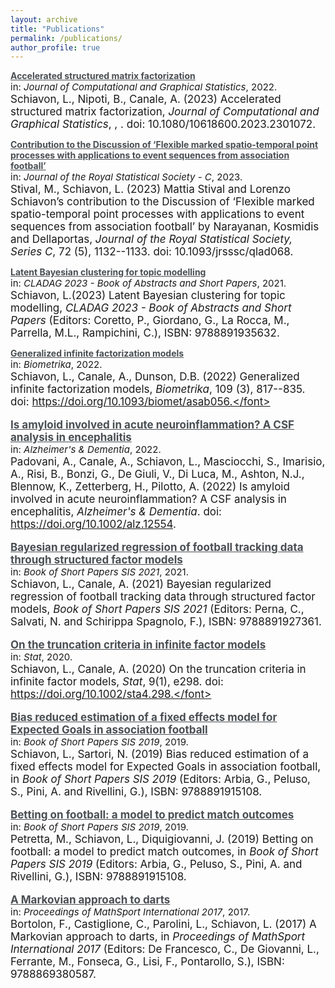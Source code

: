 ```yaml
---
layout: archive
title: "Publications"
permalink: /publications/
author_profile: true
---
```

<style type="text/css">
    a.typeA:hover {text-decoration: underline;}
</style>

<a class="typeA" href="https://lorenzo-schiavon.github.io/publications/Xfile" style="color:rgb(73,78,82)"><b>Accelerated structured matrix factorization</b></a> <br> <font style="font-size:15px">in: <i>Journal of Computational and Graphical Statistics</i>, 2022.<br></font><font style="font-size:17px">Schiavon, L., Nipoti, B., Canale, A. (2023) Accelerated structured matrix factorization, <i>Journal of Computational and Graphical Statistics</i>, , . doi: 10.1080/10618600.2023.2301072.</font>

<a class="typeA" href="https://lorenzo-schiavon.github.io/publications/Discussion_marked_point_processes" style="color:rgb(73,78,82)"><b>Contribution to the Discussion of ‘Flexible marked spatio-temporal point processes with applications to event sequences from association football’</b></a> <br> <font style="font-size:15px">in: <i>Journal of the Royal Statistical Society - C</i>, 2023.<br></font><font style="font-size:17px">Stival, M., Schiavon, L. (2023) Mattia Stival and Lorenzo Schiavon’s contribution to the Discussion of ‘Flexible marked spatio-temporal point processes with applications to event sequences from association football’ by Narayanan, Kosmidis and Dellaportas, <i>Journal of the Royal Statistical Society, Series C</i>, 72 (5), 1132--1133. doi: 10.1093/jrsssc/qlad068.</font>

<a class="typeA" href="https://lorenzo-schiavon.github.io/publications/Topic_modelling_cladag" style="color:rgb(73,78,82)"><b>Latent Bayesian clustering for topic modelling</b></a> <br> <font style="font-size:15px">in: <i>CLADAG 2023 - Book of Abstracts and Short Papers</i>, 2021.<br></font><font style="font-size:17px">Schiavon, L.(2023) Latent Bayesian clustering for topic modelling, <i>CLADAG 2023 - Book of Abstracts and Short Papers</i> (Editors: Coretto, P., Giordano, G., La Rocca, M., Parrella, M.L., Rampichini, C.), ISBN: 9788891935632.</font>

<a class="typeA" href="https://lorenzo-schiavon.github.io/publications/Generalized_infinite_factorization" style="color:rgb(73,78,82)"><b>Generalized infinite factorization models</b></a> <br> <font style="font-size:15px">in: <i>Biometrika</i>, 2022.<br></font><font style="font-size:17px">Schiavon, L., Canale, A., Dunson, D.B. (2022) Generalized infinite factorization models, <i>Biometrika</i>, 109 (3), 817--835. doi: https://doi.org/10.1093/biomet/asab056.</font>
    
<a class="typeA" href="https://lorenzo-schiavon.github.io/publications/Amyloid_inflammation" style="color:rgb(73,78,82)"><b>Is amyloid involved in acute neuroinflammation? A CSF analysis in encephalitis</b></a> <br> <font style="font-size:15px">in: <i>Alzheimer's & Dementia</i>, 2022.<br></font><font style="font-size:17px">Padovani, A., Canale, A., Schiavon, L., Masciocchi, S., Imarisio, A., Risi, B., Bonzi, G., De Giuli, V., Di Luca, M., 
Ashton, N.J., Blennow, K., Zetterberg, H., Pilotto, A. (2022) Is amyloid involved in acute neuroinflammation? A CSF analysis in encephalitis, <i>Alzheimer's & Dementia</i>. doi: https://doi.org/10.1002/alz.12554. </font>

<a class="typeA" href="https://lorenzo-schiavon.github.io/publications/Regularized_regression_actions" style="color:rgb(73,78,82)"><b>Bayesian regularized regression of football
tracking data through structured factor models</b></a> <br> <font style="font-size:15px">in: <i>Book of Short Papers SIS 2021</i>, 2021.<br></font><font style="font-size:17px">Schiavon, L., Canale, A. (2021) Bayesian regularized regression of football tracking data through structured factor models, <i>Book of Short Papers SIS 2021</i> (Editors: Perna, C., Salvati, N. and Schirippa Spagnolo, F.), ISBN: 9788891927361.</font>

<a class="typeA" href="https://lorenzo-schiavon.github.io/publications/Truncation_criteria" style="color:rgb(73,78,82)"><b>On the truncation criteria in infinite factor models</b></a> <br> <font style="font-size:15px">in: <i>Stat</i>, 2020.<br></font><font style="font-size:17px">Schiavon, L., Canale, A. (2020) On the truncation criteria in infinite factor models, <i>Stat</i>, 9(1), e298. doi: https://doi.org/10.1002/sta4.298.</font>

<a class="typeA" href="https://lorenzo-schiavon.github.io/publications/BR_fixed_effects_XG" style="color:rgb(73,78,82)"><b>Bias reduced estimation of a fixed effects model for Expected Goals in association football</b></a> <br> <font style="font-size:15px">in: <i>Book of Short Papers SIS 2019</i>, 2019.<br></font><font style="font-size:17px">Schiavon, L., Sartori, N. (2019) Bias reduced estimation of a fixed effects model for Expected Goals in association football, in <i>Book of Short Papers SIS 2019</i> (Editors: Arbia, G., Peluso, S., Pini, A. and Rivellini, G.), ISBN: 9788891915108.</font>

<a class="typeA" href="https://lorenzo-schiavon.github.io/publications/Betting_football_predict_match_outcomes" style="color:rgb(73,78,82)"><b>Betting on football: a model to predict match outcomes</b></a> <br> <font style="font-size:15px">in: <i>Book of Short Papers SIS 2019</i>, 2019.<br></font><font style="font-size:17px">Petretta, M., Schiavon, L., Diquigiovanni, J. (2019) Betting on football: a model to predict match outcomes, in <i>Book of Short Papers SIS 2019</i> (Editors: Arbia, G., Peluso, S., Pini, A. and Rivellini, G.), ISBN: 9788891915108.</font>

<a class="typeA" href="https://lorenzo-schiavon.github.io/publications/Markovian_approach_darts" style="color:rgb(73,78,82)"><b>A Markovian approach to darts</b></a> <br> <font style="font-size:15px">in: <i>Proceedings of MathSport International 2017</i>, 2017.<br></font><font style="font-size:17px">Bortolon, F., Castiglione, C., Parolini, L., Schiavon, L. (2017) A Markovian approach to darts, in <i>Proceedings of MathSport International 2017</i> (Editors: De Francesco, C., De Giovanni, L., Ferrante, M., Fonseca, G., Lisi, F., Pontarollo, S.), ISBN: 9788869380587.</font>
